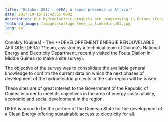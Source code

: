 ```yaml
---
title: 'October 2017 - DERA, a sound presence in Africa!'
date: 2017-10-15T11:43:55.000Z
description: Our hydroelectric projects are progressing in Guinea (Conakry)!
featured_image: /images/collage_tene_ii_linkedin_v01.jpg
lang: en
---
```

Conakry (Guinea) - The **DÉVELOPPEMENT ÉNERGIE RENOUVELABLE AFRIQUE (DERA) **team, assisted by a technical team of Guinea's National Energy and Electricity Department, recently visited the Fouta Djallon in Middle Guinea (to make a site survey).

The objective of the survey was to consolidate the available general knowledge to confirm the current data on which the next phases of development of the hydroelectric projects in the sub-region will be based.

These sites are of great interest to the Government of the Republic of Guinea in order to meet its objectives in the area of energy sustainability, economic and social development in the region.

DERA is proud to be the partner of the Guinean State for the development of a Clean Energy offering sustainable access to electricity for all.
